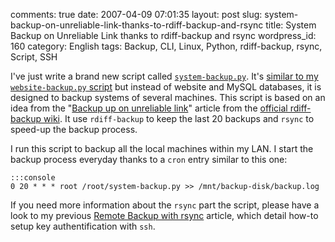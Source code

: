 comments: true
date: 2007-04-09 07:01:35
layout: post
slug: system-backup-on-unreliable-link-thanks-to-rdiff-backup-and-rsync
title: System Backup on Unreliable Link thanks to rdiff-backup and rsync
wordpress_id: 160
category: English
tags: Backup, CLI, Linux, Python, rdiff-backup, rsync, Script, SSH

I've just write a brand new script called [`system-backup.py`](https://github.com/kdeldycke/scripts/blob/master/system-backup.py). It's [similar to my `website-backup.py` script](http://kevin.deldycke.com/2007/03/website-backup-script-mysql-dumps-and-ssh-supported/) but instead of website and MySQL databases, it is designed to backup systems of several machines. This script is based on an idea from the "[Backup up on unreliable link](http://wiki.rdiff-backup.org/wiki/index.php/BackupUpOnUnreliableLink)" article from the [official rdiff-backup wiki](http://wiki.rdiff-backup.org). It use `rdiff-backup` to keep the last 20 backups and `rsync` to speed-up the backup process.

I run this script to backup all the local machines within my LAN. I start the backup process everyday thanks to a `cron` entry similar to this one:


    :::console
    0 20 * * * root /root/system-backup.py >> /mnt/backup-disk/backup.log




If you need more information about the `rsync` part the script, please have a look to my previous [Remote Backup with rsync](http://kevin.deldycke.com/2005/04/remote-backup-with-rsync/) article, which detail how-to setup key authentification with `ssh`.
